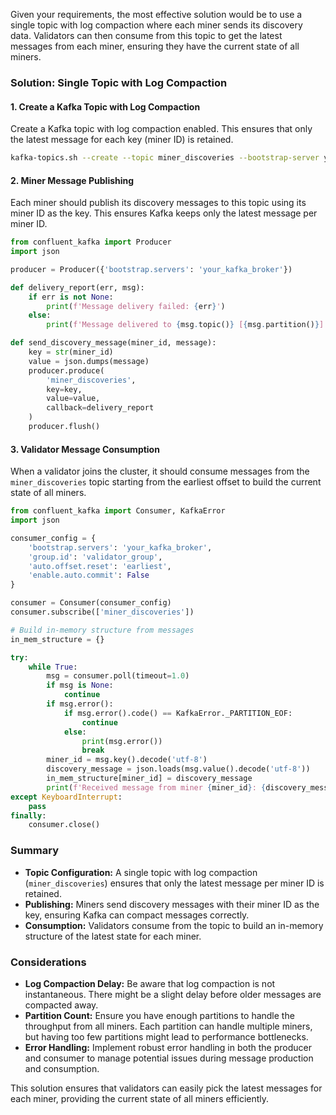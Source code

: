 Given your requirements, the most effective solution would be to use a single topic with log compaction where each miner sends its discovery data. Validators can then consume from this topic to get the latest messages from each miner, ensuring they have the current state of all miners.

### Solution: Single Topic with Log Compaction

#### 1. Create a Kafka Topic with Log Compaction

Create a Kafka topic with log compaction enabled. This ensures that only the latest message for each key (miner ID) is retained.

```bash
kafka-topics.sh --create --topic miner_discoveries --bootstrap-server your_kafka_broker --partitions 10 --replication-factor 3 --config cleanup.policy=compact
```

#### 2. Miner Message Publishing

Each miner should publish its discovery messages to this topic using its miner ID as the key. This ensures Kafka keeps only the latest message per miner ID.

```python
from confluent_kafka import Producer
import json

producer = Producer({'bootstrap.servers': 'your_kafka_broker'})

def delivery_report(err, msg):
    if err is not None:
        print(f'Message delivery failed: {err}')
    else:
        print(f'Message delivered to {msg.topic()} [{msg.partition()}]')

def send_discovery_message(miner_id, message):
    key = str(miner_id)
    value = json.dumps(message)
    producer.produce(
        'miner_discoveries',
        key=key,
        value=value,
        callback=delivery_report
    )
    producer.flush()
```

#### 3. Validator Message Consumption

When a validator joins the cluster, it should consume messages from the `miner_discoveries` topic starting from the earliest offset to build the current state of all miners.

```python
from confluent_kafka import Consumer, KafkaError
import json

consumer_config = {
    'bootstrap.servers': 'your_kafka_broker',
    'group.id': 'validator_group',
    'auto.offset.reset': 'earliest',
    'enable.auto.commit': False
}

consumer = Consumer(consumer_config)
consumer.subscribe(['miner_discoveries'])

# Build in-memory structure from messages
in_mem_structure = {}

try:
    while True:
        msg = consumer.poll(timeout=1.0)
        if msg is None:
            continue
        if msg.error():
            if msg.error().code() == KafkaError._PARTITION_EOF:
                continue
            else:
                print(msg.error())
                break
        miner_id = msg.key().decode('utf-8')
        discovery_message = json.loads(msg.value().decode('utf-8'))
        in_mem_structure[miner_id] = discovery_message
        print(f'Received message from miner {miner_id}: {discovery_message}')
except KeyboardInterrupt:
    pass
finally:
    consumer.close()
```

### Summary

- **Topic Configuration:** A single topic with log compaction (`miner_discoveries`) ensures that only the latest message per miner ID is retained.
- **Publishing:** Miners send discovery messages with their miner ID as the key, ensuring Kafka can compact messages correctly.
- **Consumption:** Validators consume from the topic to build an in-memory structure of the latest state for each miner.

### Considerations

- **Log Compaction Delay:** Be aware that log compaction is not instantaneous. There might be a slight delay before older messages are compacted away.
- **Partition Count:** Ensure you have enough partitions to handle the throughput from all miners. Each partition can handle multiple miners, but having too few partitions might lead to performance bottlenecks.
- **Error Handling:** Implement robust error handling in both the producer and consumer to manage potential issues during message production and consumption.

This solution ensures that validators can easily pick the latest messages for each miner, providing the current state of all miners efficiently.